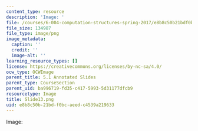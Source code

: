 ```yaml
---
content_type: resource
description: 'Image: '
file: /courses/6-004-computation-structures-spring-2017/e8b8c50b21bdf0bcaeedc4539a219633_Slide13.png
file_size: 134987
file_type: image/png
image_metadata:
  caption: ''
  credit: ''
  image-alt: ''
learning_resource_types: []
license: https://creativecommons.org/licenses/by-nc-sa/4.0/
ocw_type: OCWImage
parent_title: 5.1 Annotated Slides
parent_type: CourseSection
parent_uid: ba996719-fd35-c417-5993-5d31177dfcb9
resourcetype: Image
title: Slide13.png
uid: e8b8c50b-21bd-f0bc-aeed-c4539a219633
---
```

Image: 